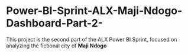 # Power-BI-Sprint-ALX-Maji-Ndogo-Dashboard-Part-2-
This project is the second part of the ALX Power BI Sprint, focused on analyzing the fictional city of **Maji Ndogo**
